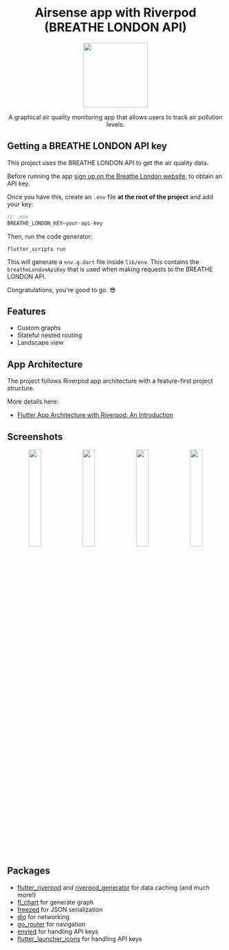 <h1 align="center">Airsense app with Riverpod (BREATHE LONDON API)</h1>


<p align="center">
  <img width="150" src="https://github.com/priyanktejani/airsense/blob/main/screenshots/launcher/ic_launcher.png">
</p>

<p align="center"> A graphical air quality monitoring app that allows users to track air pollution levels.</p>
<div align="center">

</div>

## Getting a BREATHE LONDON API key

This project uses the BREATHE LONDON API to get the air quality data.

Before running the app [sign up on the Breathe London website](https://www.breathelondon.org/developers), to obtain an API key.

Once you have this, create an `.env` file **at the root of the project** and add your key:

```dart
// .env
BREATHE_LONDON_KEY=your-api-key
```

Then, run the code generator:

```
flutter_scripts run
```

This will generate a `env.g.dart` file inside `lib/env`. This contains the `breatheLondonApiKey` that is used when making requests to the BREATHE LONDON API.

Congratulations, you're good to go. 😎


## Features

- Custom graphs
- Stateful nested routing
- Landscape view


## App Architecture

The project follows Riverpod app architecture with a feature-first project structure.

More details here:

- [Flutter App Architecture with Riverpod: An Introduction](https://codewithandrea.com/articles/flutter-app-architecture-riverpod-introduction/)


## Screenshots

<p align="center">
	<img width=24%; src="https://github.com/priyanktejani/airsense/blob/main/screenshots/1.png">
	<img width=24%; src="https://github.com/priyanktejani/airsense/blob/main/screenshots/2.png">
  <img width=24%; src="https://github.com/priyanktejani/airsense/blob/main/screenshots/3.png">
	<img width=24%; src="https://github.com/priyanktejani/airsense/blob/main/screenshots/4.png">
</p>


## Packages

- [flutter_riverpod](https://pub.dev/packages/riverpod) and [riverpod_generator](https://pub.dev/packages/riverpod_generator) for data caching (and much more!)
- [fl_chart](https://pub.dev/packages/fl_chart) for generate graph
- [freezed](https://pub.dev/packages/freezed) for JSON serialization
- [dio](https://pub.dev/packages/dio) for networking
- [go_router](https://pub.dev/packages/go_router) for navigation
- [envied](https://pub.dev/packages/envied) for handling API keys
- [flutter_launcher_icons](https://pub.dev/packages/envied) for handling API keys
